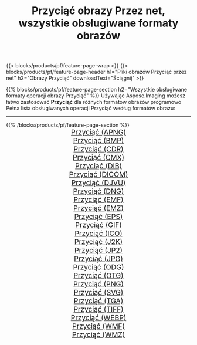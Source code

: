 ﻿---
title: Przyciąć obrazy Przez net, wszystkie obsługiwane formaty obrazów 
weight: 3920
url: /pl/net/crop 
lang: pl
langdirlevel: 2
locales: zh-hans,ja,it,ru,de,es,fr,nl,id,lt,pl,pt,vi,tr,ko,zh-hant,ar,hi,th,sv,cs,uk,he
description: Używając Aspose.Imaging możesz łatwo Przyciąć obrazy Via net
---

{{< blocks/products/pf/feature-page-wrap >}}
{{< blocks/products/pf/feature-page-header h1="Pliki obrazów Przyciąć przez net" h2="Obrazy Przyciąć" downloadText="Ściągnij" >}}


{{% blocks/products/pf/feature-page-section  h2="Wszystkie obsługiwane formaty operacji obrazy Przyciąć" %}}
Używając Aspose.Imaging możesz łatwo zastosować **Przyciąć** dla różnych formatów obrazów programowo
<br/>
Pełna lista obsługiwanych operacji Przyciąć według formatów obrazu:
<hr/>
{{% /blocks/products/pf/feature-page-section %}}
<div class="container-fluid productfamilypage bg-gray">
    <div class="convertypes bg-gray agp-content section">
        <div class="container">
		<div class="row other-converters" style="gap: 10px;font-size: 19px;text-align:center;">
		    <div class='col-md-2 other-converter remove-lp remove-rp'><a href="/imaging/pl/net/crop/apng" style="padding:15px;">Przyciąć (APNG)</a></div><div class='col-md-2 other-converter remove-lp remove-rp'><a href="/imaging/pl/net/crop/bmp" style="padding:15px;">Przyciąć (BMP)</a></div><div class='col-md-2 other-converter remove-lp remove-rp'><a href="/imaging/pl/net/crop/cdr" style="padding:15px;">Przyciąć (CDR)</a></div><div class='col-md-2 other-converter remove-lp remove-rp'><a href="/imaging/pl/net/crop/cmx" style="padding:15px;">Przyciąć (CMX)</a></div><div class='col-md-2 other-converter remove-lp remove-rp'><a href="/imaging/pl/net/crop/dib" style="padding:15px;">Przyciąć (DIB)</a></div><div class='col-md-2 other-converter remove-lp remove-rp'><a href="/imaging/pl/net/crop/dicom" style="padding:15px;">Przyciąć (DICOM)</a></div><div class='col-md-2 other-converter remove-lp remove-rp'><a href="/imaging/pl/net/crop/djvu" style="padding:15px;">Przyciąć (DJVU)</a></div><div class='col-md-2 other-converter remove-lp remove-rp'><a href="/imaging/pl/net/crop/dng" style="padding:15px;">Przyciąć (DNG)</a></div><div class='col-md-2 other-converter remove-lp remove-rp'><a href="/imaging/pl/net/crop/emf" style="padding:15px;">Przyciąć (EMF)</a></div><div class='col-md-2 other-converter remove-lp remove-rp'><a href="/imaging/pl/net/crop/emz" style="padding:15px;">Przyciąć (EMZ)</a></div><div class='col-md-2 other-converter remove-lp remove-rp'><a href="/imaging/pl/net/crop/eps" style="padding:15px;">Przyciąć (EPS)</a></div><div class='col-md-2 other-converter remove-lp remove-rp'><a href="/imaging/pl/net/crop/gif" style="padding:15px;">Przyciąć (GIF)</a></div><div class='col-md-2 other-converter remove-lp remove-rp'><a href="/imaging/pl/net/crop/ico" style="padding:15px;">Przyciąć (ICO)</a></div><div class='col-md-2 other-converter remove-lp remove-rp'><a href="/imaging/pl/net/crop/j2k" style="padding:15px;">Przyciąć (J2K)</a></div><div class='col-md-2 other-converter remove-lp remove-rp'><a href="/imaging/pl/net/crop/jp2" style="padding:15px;">Przyciąć (JP2)</a></div><div class='col-md-2 other-converter remove-lp remove-rp'><a href="/imaging/pl/net/crop/jpg" style="padding:15px;">Przyciąć (JPG)</a></div><div class='col-md-2 other-converter remove-lp remove-rp'><a href="/imaging/pl/net/crop/odg" style="padding:15px;">Przyciąć (ODG)</a></div><div class='col-md-2 other-converter remove-lp remove-rp'><a href="/imaging/pl/net/crop/otg" style="padding:15px;">Przyciąć (OTG)</a></div><div class='col-md-2 other-converter remove-lp remove-rp'><a href="/imaging/pl/net/crop/png" style="padding:15px;">Przyciąć (PNG)</a></div><div class='col-md-2 other-converter remove-lp remove-rp'><a href="/imaging/pl/net/crop/svg" style="padding:15px;">Przyciąć (SVG)</a></div><div class='col-md-2 other-converter remove-lp remove-rp'><a href="/imaging/pl/net/crop/tga" style="padding:15px;">Przyciąć (TGA)</a></div><div class='col-md-2 other-converter remove-lp remove-rp'><a href="/imaging/pl/net/crop/tiff" style="padding:15px;">Przyciąć (TIFF)</a></div><div class='col-md-2 other-converter remove-lp remove-rp'><a href="/imaging/pl/net/crop/webp" style="padding:15px;">Przyciąć (WEBP)</a></div><div class='col-md-2 other-converter remove-lp remove-rp'><a href="/imaging/pl/net/crop/wmf" style="padding:15px;">Przyciąć (WMF)</a></div><div class='col-md-2 other-converter remove-lp remove-rp'><a href="/imaging/pl/net/crop/wmz" style="padding:15px;">Przyciąć (WMZ)</a></div>
                </div>
        </div>
    </div>
</div>
<br/>
